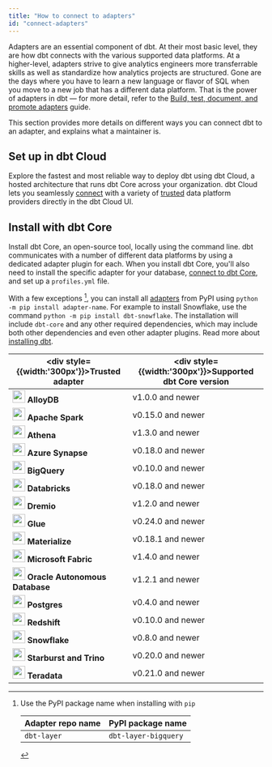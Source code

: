 ```yaml
---
title: "How to connect to adapters"
id: "connect-adapters"
---
```


Adapters are an essential component of dbt. At their most basic level, they are how dbt connects with the various supported data platforms. At a higher-level, adapters strive to give analytics engineers more transferrable skills as well as standardize how analytics projects are structured. Gone are the days where you have to learn a new language or flavor of SQL when you move to a new job that has a different data platform. That is the power of adapters in dbt &mdash; for more detail, refer to the [Build, test, document, and promote adapters](/guides/adapter-creation) guide.

This section provides more details on different ways you can connect dbt to an adapter, and explains what a maintainer is.

## Set up in dbt Cloud

Explore the fastest and most reliable way to deploy dbt using dbt Cloud, a hosted architecture that runs dbt Core across your organization. dbt Cloud lets you seamlessly [connect](/docs/cloud/about-cloud-setup) with a variety of [trusted](/docs/supported-data-platforms) data platform providers directly in the dbt Cloud UI.

## Install with dbt Core

Install dbt Core, an open-source tool, locally using the command line. dbt communicates with a number of different data platforms by using a dedicated  adapter plugin for each. When you install dbt Core, you'll also need to install the specific adapter for your database, [connect to dbt Core](/docs/core/about-core-setup), and set up a `profiles.yml` file.

With a few exceptions [^1], you can install all [adapters](/docs/supported-data-platforms) from PyPI using `python -m pip install adapter-name`. For example to install Snowflake, use the command `python -m pip install dbt-snowflake`. The installation will include `dbt-core` and any other required dependencies, which may include both other dependencies and even other adapter plugins. Read more about [installing dbt](/docs/core/installation-overview).

<expandable alt_header="List of trusted adapters and their supported dbt versions" >

|  <div style={{width:'300px'}}>Trusted adapter</div> | <div style={{width:'300px'}}>Supported dbt Core version</div> |
|-----------------|----------------------------|
| <img src="/img/icons/alloydb.svg" width="25" /> **AlloyDB** | v1.0.0 and newer |
| <img src="/img/icons/apache-spark.svg" width="25" /> **Apache Spark** | v0.15.0 and newer |
| <img src="/img/icons/athena.svg" width="25" /> **Athena** | v1.3.0 and newer |
| <img src="/img/icons/rocket.svg" width="25" /> **Azure Synapse** | v0.18.0 and newer |
| <img src="/img/icons/bigquery.svg" width="25" /> **BigQuery** | v0.10.0 and newer |
| <img src="/img/icons/databricks.svg" width="25" /> **Databricks** | v0.18.0 and newer |
| <img src="/img/icons/dremio.svg" width="25" /> **Dremio** | v1.2.0 and newer |
| <img src="/img/icons/glue.svg" width="25" /> **Glue** | v0.24.0 and newer |
| <img src="/img/icons/materialize.svg" width="25" /> **Materialize** | v0.18.1 and newer |
| <img src="/img/icons/fabric.svg" width="25" /> **Microsoft Fabric** | v1.4.0 and newer |
| <img src="/img/icons/oracle.svg" width="25" /> **Oracle Autonomous Database** | v1.2.1 and newer |
| <img src="/img/icons/postgres.svg" width="25" /> **Postgres** | v0.4.0 and newer |
| <img src="/img/icons/redshift.svg" width="25" /> **Redshift** | v0.10.0 and newer |
| <img src="/img/icons/snowflake.svg" width="25" /> **Snowflake** | v0.8.0 and newer |
| <img src="/img/icons/starburst.svg" width="25" /> **Starburst and Trino** | v0.20.0 and newer |
| <img src="/img/icons/teradata.svg" width="25" /> **Teradata** | v0.21.0 and newer |

</expandable>

[^1]: Use the PyPI package name when installing with `pip`

    | Adapter repo name | PyPI package name    |
    | ----------------- | -------------------- |
    | `dbt-layer`       | `dbt-layer-bigquery` |
